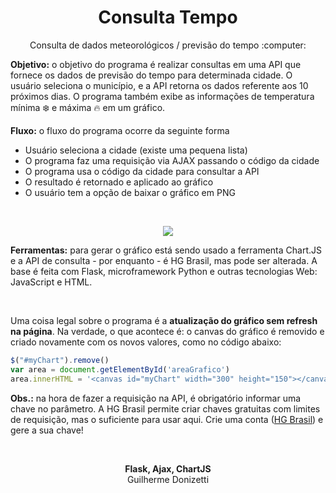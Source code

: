<h1 align="center">Consulta Tempo</h1>
<p align="center">Consulta de dados meteorológicos / previsão do tempo :computer:</p>

<b>Objetivo:</b> o objetivo do programa é realizar consultas em uma API que fornece os dados de previsão do tempo para determinada cidade. O usuário seleciona o município, e a API retorna os dados referente aos 10 próximos dias. O programa também exibe as informações de temperatura mínima :snowflake: e máxima :fire: em um gráfico.

<b>Fluxo:</b> o fluxo do programa ocorre da seguinte forma<br>
<ul>
  <li>Usuário seleciona a cidade (existe uma pequena lista)</li>
  <li>O programa faz uma requisição via AJAX passando o código da cidade</li>
  <li>O programa usa o código da cidade para consultar a API</li>
  <li>O resultado é retornado e aplicado ao gráfico</li>
  <li>O usuário tem a opção de baixar o gráfico em PNG</li>
</ul>

<br>

<p align="center">
  <img src="https://guilhermedonizetti.herokuapp.com/static/images/previsao_tempo/img3.gif">
</p>

<b>Ferramentas:</b> para gerar o gráfico está sendo usado a ferramenta Chart.JS e a API de consulta - por enquanto - é HG Brasil, mas pode ser alterada. A base é feita com Flask, microframework Python e outras tecnologias Web: JavaScript e HTML.

<br>

Uma coisa legal sobre o programa é a <b>atualização do gráfico sem refresh na página</b>. Na verdade, o que acontece é: o canvas do gráfico é removido e criado novamente com os novos valores, como no código abaixo:
```javascript
$("#myChart").remove()
var area = document.getElementById('areaGrafico')
area.innerHTML = '<canvas id="myChart" width="300" height="150"></canvas>'
```

<b>Obs.:</b> na hora de fazer a requisição na API, é obrigatório informar uma chave no parâmetro. A HG Brasil permite criar chaves gratuitas com limites de requisição, mas o suficiente para usar aqui. Crie uma conta (<a target="_blank" href="https://console.hgbrasil.com/">HG Brasil</a>) e gere a sua chave!


<br>

<p align="center">
  <b>Flask, Ajax, ChartJS</b><br>Guilherme Donizetti
</p>
